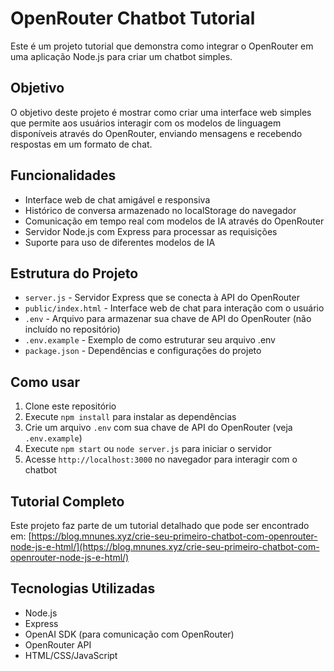 # OpenRouter Chatbot Tutorial

Este é um projeto tutorial que demonstra como integrar o OpenRouter em uma aplicação Node.js para criar um chatbot simples.

## Objetivo

O objetivo deste projeto é mostrar como criar uma interface web simples que permite aos usuários interagir com os modelos de linguagem disponíveis através do OpenRouter, enviando mensagens e recebendo respostas em um formato de chat.

## Funcionalidades

- Interface web de chat amigável e responsiva
- Histórico de conversa armazenado no localStorage do navegador
- Comunicação em tempo real com modelos de IA através do OpenRouter
- Servidor Node.js com Express para processar as requisições
- Suporte para uso de diferentes modelos de IA

## Estrutura do Projeto

- `server.js` - Servidor Express que se conecta à API do OpenRouter
- `public/index.html` - Interface web de chat para interação com o usuário
- `.env` - Arquivo para armazenar sua chave de API do OpenRouter (não incluído no repositório)
- `.env.example` - Exemplo de como estruturar seu arquivo .env
- `package.json` - Dependências e configurações do projeto

## Como usar

1. Clone este repositório
2. Execute `npm install` para instalar as dependências
3. Crie um arquivo `.env` com sua chave de API do OpenRouter (veja `.env.example`)
4. Execute `npm start` ou `node server.js` para iniciar o servidor
5. Acesse `http://localhost:3000` no navegador para interagir com o chatbot

## Tutorial Completo

Este projeto faz parte de um tutorial detalhado que pode ser encontrado em:
[https://blog.mnunes.xyz/crie-seu-primeiro-chatbot-com-openrouter-node-js-e-html/](https://blog.mnunes.xyz/crie-seu-primeiro-chatbot-com-openrouter-node-js-e-html/)

## Tecnologias Utilizadas

- Node.js
- Express
- OpenAI SDK (para comunicação com OpenRouter)
- OpenRouter API
- HTML/CSS/JavaScript